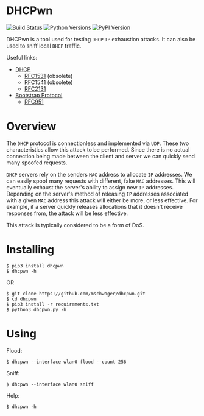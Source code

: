 # DHCPwn

[![Build Status](https://travis-ci.org/mschwager/dhcpwn.svg?branch=master)](https://travis-ci.org/mschwager/dhcpwn)
[![Python Versions](https://img.shields.io/pypi/pyversions/dhcpwn.svg)](https://img.shields.io/pypi/pyversions/dhcpwn.svg)
[![PyPI Version](https://img.shields.io/pypi/v/dhcpwn.svg)](https://img.shields.io/pypi/v/dhcpwn.svg)

DHCPwn is a tool used for testing `DHCP` `IP` exhaustion attacks. It can also be
used to sniff local `DHCP` traffic.

Useful links:

* [DHCP](https://en.wikipedia.org/wiki/Dynamic_Host_Configuration_Protocol)
  * [RFC1531](https://tools.ietf.org/html/rfc1531) (obsolete)
  * [RFC1541](https://tools.ietf.org/html/rfc1541) (obsolete)
  * [RFC2131](https://tools.ietf.org/html/rfc2131)
* [Bootstrap Protocol](https://en.wikipedia.org/wiki/Bootstrap_Protocol)
  * [RFC951](https://tools.ietf.org/html/rfc951)

# Overview

The `DHCP` protocol is connectionless and implemented via `UDP`. These two
characteristics allow this attack to be performed. Since there is no actual
connection being made between the client and server we can quickly send many
spoofed requests.

`DHCP` servers rely on the senders `MAC` address to allocate `IP` addresses. We can
easily spoof many requests with different, fake `MAC` addresses. This will
eventually exhaust the server's ability to assign new `IP` addresses. Depending
on the server's method of releasing `IP` addresses associated with a given `MAC`
address this attack will either be more, or less effective. For example, if
a server quickly releases allocations that it doesn't receive responses from,
the attack will be less effective.

This attack is typically considered to be a form of DoS.

# Installing

```
$ pip3 install dhcpwn
$ dhcpwn -h
```

OR

```
$ git clone https://github.com/mschwager/dhcpwn.git
$ cd dhcpwn
$ pip3 install -r requirements.txt
$ python3 dhcpwn.py -h
```

# Using

Flood:

```
$ dhcpwn --interface wlan0 flood --count 256
```

Sniff:

```
$ dhcpwn --interface wlan0 sniff
```

Help:

```
$ dhcpwn -h
```
